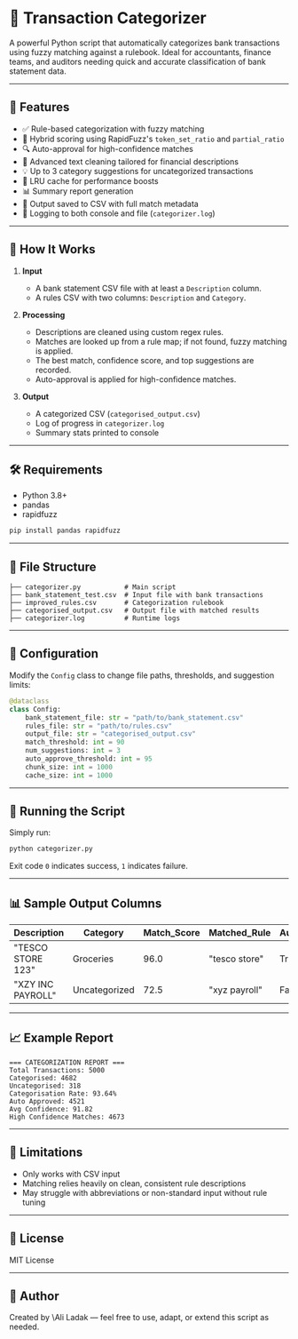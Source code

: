 # 🧾 Transaction Categorizer

A powerful Python script that automatically categorizes bank transactions using fuzzy matching against a rulebook. Ideal for accountants, finance teams, and auditors needing quick and accurate classification of bank statement data.

---

## 📌 Features

- ✅ Rule-based categorization with fuzzy matching
- 🚀 Hybrid scoring using RapidFuzz's `token_set_ratio` and `partial_ratio`
- 🔍 Auto-approval for high-confidence matches
- 🧹 Advanced text cleaning tailored for financial descriptions
- 💡 Up to 3 category suggestions for uncategorized transactions
- 🧠 LRU cache for performance boosts
- 📊 Summary report generation
- 📁 Output saved to CSV with full match metadata
- 🧾 Logging to both console and file (`categorizer.log`)

---

## 🧠 How It Works

1. **Input**
   - A bank statement CSV file with at least a `Description` column.
   - A rules CSV with two columns: `Description` and `Category`.

2. **Processing**
   - Descriptions are cleaned using custom regex rules.
   - Matches are looked up from a rule map; if not found, fuzzy matching is applied.
   - The best match, confidence score, and top suggestions are recorded.
   - Auto-approval is applied for high-confidence matches.

3. **Output**
   - A categorized CSV (`categorised_output.csv`)
   - Log of progress in `categorizer.log`
   - Summary stats printed to console

---

## 🛠 Requirements

- Python 3.8+
- pandas
- rapidfuzz

```bash
pip install pandas rapidfuzz
````

---

## 📂 File Structure

```text
├── categorizer.py           # Main script
├── bank_statement_test.csv  # Input file with bank transactions
├── improved_rules.csv       # Categorization rulebook
├── categorised_output.csv   # Output file with matched results
├── categorizer.log          # Runtime logs
```

---

## 🔧 Configuration

Modify the `Config` class to change file paths, thresholds, and suggestion limits:

```python
@dataclass
class Config:
    bank_statement_file: str = "path/to/bank_statement.csv"
    rules_file: str = "path/to/rules.csv"
    output_file: str = "categorised_output.csv"
    match_threshold: int = 90
    num_suggestions: int = 3
    auto_approve_threshold: int = 95
    chunk_size: int = 1000
    cache_size: int = 1000
```

---

## 🚀 Running the Script

Simply run:

```bash
python categorizer.py
```

Exit code `0` indicates success, `1` indicates failure.

---

## 📊 Sample Output Columns

| Description       | Category      | Match\_Score | Matched\_Rule | Auto\_Approved | Suggestion\_1  | Suggestion\_2  | Suggestion\_3 |
| ----------------- | ------------- | ------------ | ------------- | -------------- | -------------- | -------------- | ------------- |
| "TESCO STORE 123" | Groceries     | 96.0         | "tesco store" | True           |                |                |               |
| "XZY INC PAYROLL" | Uncategorized | 72.5         | "xyz payroll" | False          | Salary (72.5%) | Income (66.4%) | Misc (55.2%)  |

---

## 📈 Example Report

```
=== CATEGORIZATION REPORT ===
Total Transactions: 5000
Categorised: 4682
Uncategorised: 318
Categorisation Rate: 93.64%
Auto Approved: 4521
Avg Confidence: 91.82
High Confidence Matches: 4673
```

---

## 🧠 Limitations

* Only works with CSV input
* Matching relies heavily on clean, consistent rule descriptions
* May struggle with abbreviations or non-standard input without rule tuning

---

## 📄 License

MIT License

---

## 👤 Author

Created by \Ali Ladak — feel free to use, adapt, or extend this script as needed.

